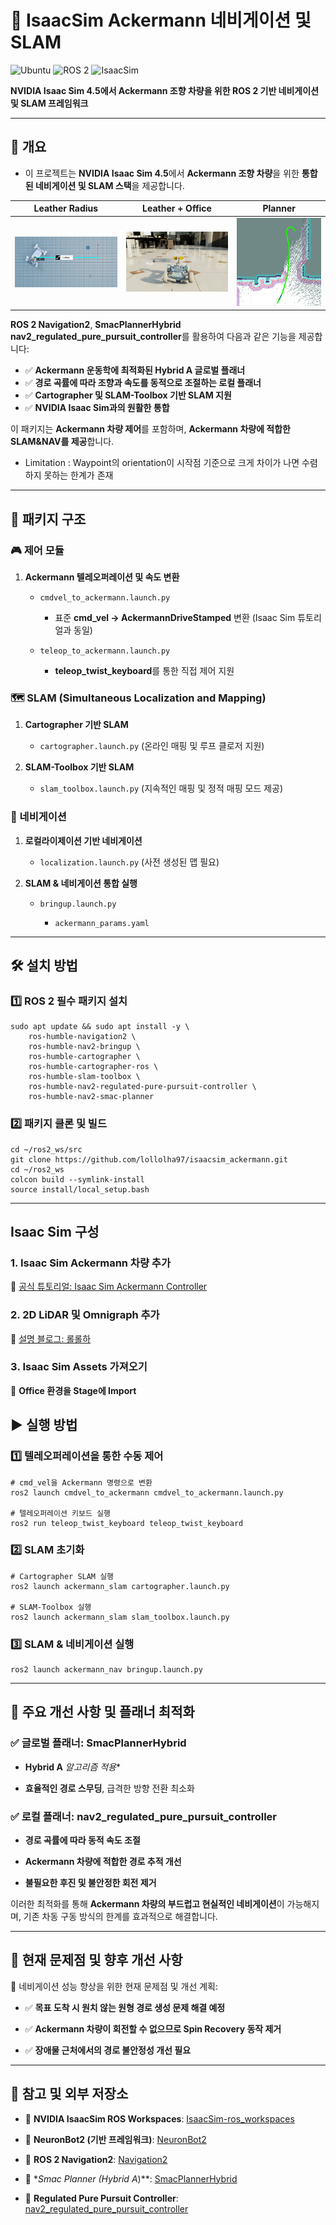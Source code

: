 # 🚗 IsaacSim Ackermann 네비게이션 및 SLAM
![Ubuntu](https://img.shields.io/badge/Ubuntu-22.04-orange?logo=ubuntu)
![ROS 2](https://img.shields.io/badge/ROS_2-Humble-blue?logo=ros)
![IsaacSim](https://img.shields.io/badge/IsaacSim-4.5.0-green?logo=nvidia)

**NVIDIA Isaac Sim 4.5에서 Ackermann 조향 차량을 위한 ROS 2 기반 네비게이션 및 SLAM 프레임워크**

---

## 📌 개요

- 이 프로젝트는 **NVIDIA Isaac Sim 4.5**에서 **Ackermann 조향 차량**을 위한 **통합된 네비게이션 및 SLAM 스택**을 제공합니다.

| Leather Radius | Leather + Office | Planner |
|---------|----------------|-------------|
| ![Leather_Radius](./github_image/ackermann_radius.png) | ![Leather + Office](./github_image/leather.png) | ![Planner](./github_image/planner.png) |


**ROS 2 Navigation2**, **SmacPlannerHybrid** **nav2_regulated_pure_pursuit_controller**를 활용하여 다음과 같은 기능을 제공합니다:

- ✅ **Ackermann 운동학에 최적화된 Hybrid A 글로벌 플래너**
- ✅ **경로 곡률에 따라 조향과 속도를 동적으로 조절하는 로컬 플래너**  
- ✅ **Cartographer 및 SLAM-Toolbox 기반 SLAM 지원**  
- ✅ **NVIDIA Isaac Sim과의 원활한 통합**

이 패키지는 **Ackermann 차량 제어**를 포함하며, **Ackermann 차량에 적합한 SLAM&NAV를 제공**합니다.

- Limitation : Waypoint의 orientation이 시작점 기준으로 크게 차이가 나면 수렴하지 못하는 한계가 존재
---

## 📁 패키지 구조

### 🎮 제어 모듈

1. **Ackermann 텔레오퍼레이션 및 속도 변환**
    
    - `cmdvel_to_ackermann.launch.py`
        
        - 표준 **cmd_vel → AckermannDriveStamped** 변환 (Isaac Sim 튜토리얼과 동일)
            
    - `teleop_to_ackermann.launch.py`
        
        - **teleop_twist_keyboard**를 통한 직접 제어 지원
            

### 🗺️ SLAM (Simultaneous Localization and Mapping)

1. **Cartographer 기반 SLAM**
    
    - `cartographer.launch.py` (온라인 매핑 및 루프 클로저 지원)
        
2. **SLAM-Toolbox 기반 SLAM**
    
    - `slam_toolbox.launch.py` (지속적인 매핑 및 정적 매핑 모드 제공)
        

### 🚀 네비게이션

1. **로컬라이제이션 기반 네비게이션**
    
    - `localization.launch.py` (사전 생성된 맵 필요)
        
2. **SLAM & 네비게이션 통합 실행**
    
    - `bringup.launch.py`
        
        - `ackermann_params.yaml`
            

---

## 🛠️ 설치 방법

### **1️⃣ ROS 2 필수 패키지 설치**

```
sudo apt update && sudo apt install -y \
    ros-humble-navigation2 \
    ros-humble-nav2-bringup \
    ros-humble-cartographer \
    ros-humble-cartographer-ros \
    ros-humble-slam-toolbox \
    ros-humble-nav2-regulated-pure-pursuit-controller \
    ros-humble-nav2-smac-planner
```

### **2️⃣ 패키지 클론 및 빌드**

```
cd ~/ros2_ws/src
git clone https://github.com/lollolha97/isaacsim_ackermann.git
cd ~/ros2_ws
colcon build --symlink-install
source install/local_setup.bash
```

---

## Isaac Sim 구성

### 1️. **Isaac Sim Ackermann 차량 추가**
🔗 [공식 튜토리얼: Isaac Sim Ackermann Controller](https://docs.isaacsim.omniverse.nvidia.com/latest/ros2_tutorials/tutorial_ros2_ackermann_controller.html)

### 2️. **2D LiDAR 및 Omnigraph 추가**
🔗 [설명 블로그: 롤롤하](https://786studio.tistory.com/4)

### 3️. **Isaac Sim Assets 가져오기**
🔗 **Office 환경을 Stage에 Import**


## ▶️ 실행 방법

### **1️⃣ 텔레오퍼레이션을 통한 수동 제어**

```
# cmd_vel을 Ackermann 명령으로 변환
ros2 launch cmdvel_to_ackermann cmdvel_to_ackermann.launch.py

# 텔레오퍼레이션 키보드 실행
ros2 run teleop_twist_keyboard teleop_twist_keyboard
```

### **2️⃣ SLAM 초기화**

```
# Cartographer SLAM 실행
ros2 launch ackermann_slam cartographer.launch.py

# SLAM-Toolbox 실행
ros2 launch ackermann_slam slam_toolbox.launch.py
```

### **3️⃣ SLAM & 네비게이션 실행**

```
ros2 launch ackermann_nav bringup.launch.py
```

---

## 🔧 주요 개선 사항 및 플래너 최적화

### ✅ **글로벌 플래너: SmacPlannerHybrid**

- __Hybrid A__ _알고리즘 적용_*
        
- **효율적인 경로 스무딩**, 급격한 방향 전환 최소화
    

### ✅ **로컬 플래너: nav2_regulated_pure_pursuit_controller**

- **경로 곡률에 따라 동적 속도 조절**
    
- **Ackermann 차량에 적합한 경로 추적 개선**
    
- **불필요한 후진 및 불안정한 회전 제거**
    

이러한 최적화를 통해 **Ackermann 차량의 부드럽고 현실적인 네비게이션**이 가능해지며, 기존 차동 구동 방식의 한계를 효과적으로 해결합니다.

---

## 🚀 현재 문제점 및 향후 개선 사항

🚀 네비게이션 성능 향상을 위한 현재 문제점 및 개선 계획:

- ✅ **목표 도착 시 원치 않는 원형 경로 생성 문제 해결 예정**
    
- ✅ **Ackermann 차량이 회전할 수 없으므로 Spin Recovery 동작 제거**
    
- ✅ **장애물 근처에서의 경로 불안정성 개선 필요**
    

---

## 🔗 참고 및 외부 저장소

- 📌 **NVIDIA IsaacSim ROS Workspaces**: [IsaacSim-ros_workspaces](https://github.com/isaac-sim/IsaacSim-ros_workspaces)
    
- 📌 **NeuronBot2 (기반 프레임워크)**: [NeuronBot2](https://github.com/Adlink-ROS/neuronbot2)
    
- 📌 **ROS 2 Navigation2**: [Navigation2](https://github.com/ros-planning/navigation2)
    
- 📌 *_Smac Planner (Hybrid A_)**: [SmacPlannerHybrid](https://github.com/ros-planning/navigation2/tree/main/nav2_smac_planner)
    
- 📌 **Regulated Pure Pursuit Controller**: [nav2_regulated_pure_pursuit_controller](https://github.com/ros-planning/navigation2/tree/main/nav2_regulated_pure_pursuit_controller)
    